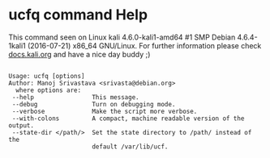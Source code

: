 # ucfq command Help
 
 This command seen on Linux kali 4.6.0-kali1-amd64 #1 SMP Debian 4.6.4-1kali1 (2016-07-21) x86_64 GNU/Linux. For further information please check [docs.kali.org](docs.kali.org) and have a nice day buddy ;) 

~~~

Usage: ucfq [options]
Author: Manoj Srivastava <srivasta@debian.org>
  where options are:
 --help                This message.
 --debug               Turn on debugging mode.
 --verbose             Make the script more verbose.
 --with-colons         A compact, machine readable version of the output.
 --state-dir </path/>  Set the state directory to /path/ instead of the
                       default /var/lib/ucf.


~~~
